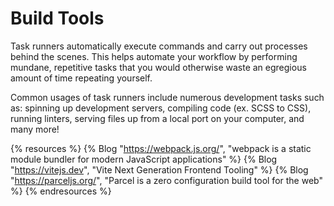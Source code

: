 # Build Tools

Task runners automatically execute commands and carry out processes behind the scenes. This helps automate your workflow by performing mundane, repetitive tasks that you would otherwise waste an egregious amount of time repeating yourself.

Common usages of task runners include numerous development tasks such as: spinning up development servers, compiling code (ex. SCSS to CSS), running linters, serving files up from a local port on your computer, and many more!

{% resources %}
  {% Blog "https://webpack.js.org/", "webpack is a static module bundler for modern JavaScript applications" %}
  {% Blog "https://vitejs.dev", "Vite Next Generation Frontend Tooling" %}
  {% Blog "https://parceljs.org/", "Parcel is a zero configuration build tool for the web" %}
{% endresources %}
